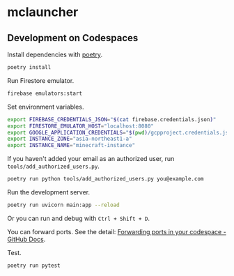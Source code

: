 # mclauncher

## Development on Codespaces

Install dependencies with [poetry](https://python-poetry.org/).

```bash
poetry install
```

Run Firestore emulator.

```bash
firebase emulators:start
```

Set environment variables.

```bash
export FIREBASE_CREDENTIALS_JSON="$(cat firebase.credentials.json)"
export FIRESTORE_EMULATOR_HOST="localhost:8080"
export GOOGLE_APPLICATION_CREDENTIALS="$(pwd)/gcpproject.credentials.json"
export INSTANCE_ZONE="asia-northeast1-a"
export INSTANCE_NAME="minecraft-instance"
```

If you haven't added your email as an authorized user, run `tools/add_authorized_users.py`.

```bash
poetry run python tools/add_authorized_users.py you@example.com
```

Run the development server.

```bash
poetry run uvicorn main:app --reload
```

Or you can run and debug with `Ctrl + Shift + D`.

You can forward ports. See the detail: [Forwarding ports in your codespace - GitHub Docs](https://docs.github.com/en/codespaces/developing-in-codespaces/forwarding-ports-in-your-codespace).

Test.

```bash
poetry run pytest
```

